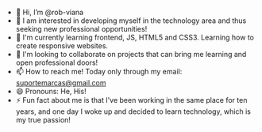 - 👋 Hi, I’m @rob-viana
- 👀 I am interested in developing myself in the technology area and thus seeking new professional opportunities!
- 🌱 I'm currently learning frontend, JS, HTML5 and CSS3. Learning how to create responsive websites.
- 💞️ I'm looking to collaborate on projects that can bring me learning and open professional doors!
- 📫 How to reach me! Today only through my email: suportemarcas@gmail.com
- 😄 Pronouns: He, His!
- ⚡ Fun fact about me is that I've been working in the same place for ten years, and one day I woke up and decided to learn technology, which is my true passion!

<!---
rob-viana/rob-viana is a ✨ special ✨ repository because its `README.md` (this file) appears on your GitHub profile.
You can click the Preview link to take a look at your changes.
--->
